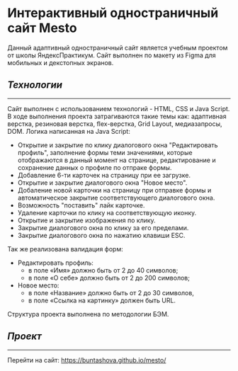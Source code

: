 # **Интерактивный одностраничный сайт Mesto**
Данный адаптивный одностраничный сайт является учебным проектом от школы ЯндексПрактикум.
Сайт выполнен по макету из Figma для мобильных и декстопных экранов.
## ***Технологии***
***
Сайт выполнен с использованием технологий - HTML, CSS и Java Script.
В ходе выполнения проекта затрагиваются такие темы как: адаптивная верстка, резиновая верстка, flex-верстка, Grid Layout, медиазапросы, DOM.
Логика написанная на Java Script: 
- Открытие и закрытие по клику диалогового окна "Редактировать профиль", заполнение формы теми значениями, которые отображаются в данный момент на странице, редактирование и сохранение данных о профиле по отпраке формы.
- Добавление 6-ти карточек на страницу при ее загрузке.
- Открытие и закрытие диалогового окна "Новое место".
- Добаление новой карточки на страницу при отправке формы и автоматическое закрытие соответствующего диалогового окна.
- Возможность "поставить" лайк карточке.
- Удаление карточки по клику на соответствующую иконку.
- Открытие и закрытие изображения по клику.
- Закрытие диалогового окна по клику за его пределами.
- Закрытие диалогового окна по нажатию клавиши ESC.

Так же реализована валидация форм:
- Редактировать профиль:
    * в поле «Имя» должно быть от 2 до 40 символов;
    * в поле «О себе» должно быть от 2 до 200 символов;
- Новое место:
    * в поле «Название» должно быть от 2 до 30 символов,
    * в поле «Ссылка на картинку» должен быть URL.

Структура проекта выполнена по методологии БЭМ.
## ***Проект***
***
Перейти на сайт: https://buntashova.github.io/mesto/
